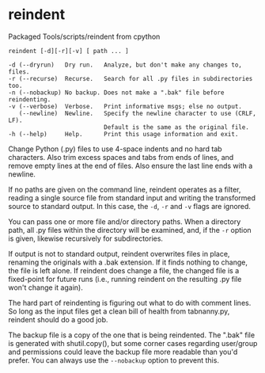 # reindent
Packaged Tools/scripts/reindent from cpython

```
reindent [-d][-r][-v] [ path ... ]

-d (--dryrun)   Dry run.   Analyze, but don't make any changes to, files.
-r (--recurse)  Recurse.   Search for all .py files in subdirectories too.
-n (--nobackup) No backup. Does not make a ".bak" file before reindenting.
-v (--verbose)  Verbose.   Print informative msgs; else no output.
   (--newline)  Newline.   Specify the newline character to use (CRLF, LF).
                           Default is the same as the original file.
-h (--help)     Help.      Print this usage information and exit.
```

Change Python (.py) files to use 4-space indents and no hard tab characters.
Also trim excess spaces and tabs from ends of lines, and remove empty lines
at the end of files.  Also ensure the last line ends with a newline.

If no paths are given on the command line, reindent operates as a filter,
reading a single source file from standard input and writing the transformed
source to standard output.  In this case, the `-d`, `-r` and `-v` flags are
ignored.

You can pass one or more file and/or directory paths.  When a directory
path, all .py files within the directory will be examined, and, if the `-r`
option is given, likewise recursively for subdirectories.

If output is not to standard output, reindent overwrites files in place,
renaming the originals with a .bak extension.  If it finds nothing to
change, the file is left alone.  If reindent does change a file, the changed
file is a fixed-point for future runs (i.e., running reindent on the
resulting .py file won't change it again).

The hard part of reindenting is figuring out what to do with comment
lines.  So long as the input files get a clean bill of health from
tabnanny.py, reindent should do a good job.

The backup file is a copy of the one that is being reindented. The ".bak"
file is generated with shutil.copy(), but some corner cases regarding
user/group and permissions could leave the backup file more readable than
you'd prefer. You can always use the `--nobackup` option to prevent this.
